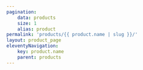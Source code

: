 ```yaml
---
pagination: 
    data: products
    size: 1
    alias: product
permalink: 'products/{{ product.name | slug }}/'
layout: product_page
eleventyNavigation:
    key: product.name
    parent: products
---
```

